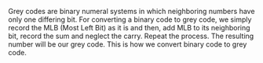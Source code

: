 Grey codes are binary numeral systems in which neighboring numbers have only one differing bit.
For converting a binary code to grey code, we simply record the MLB (Most Left Bit) as it is and
then, add MLB to its neighboring bit, record the sum and neglect the carry. Repeat the process.
The resulting number will be our grey code. This is how we convert binary code to grey code.
